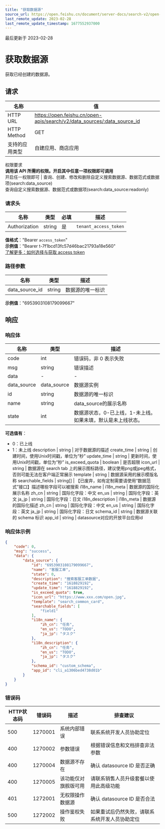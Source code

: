 ```yaml
---
title: "获取数据源"
source_url: https://open.feishu.cn/document/server-docs/search-v2/open-search/data_source/get
last_remote_update: 2023-02-28
last_remote_update_timestamp: 1677552937000
---
```

最后更新于 2023-02-28

# 获取数据源

获取已经创建的数据源。

## 请求
名称 | 值
---|---
HTTP URL | https://open.feishu.cn/open-apis/search/v2/data_sources/:data_source_id
HTTP Method | GET
支持的应用类型 | 自建应用、商店应用
权限要求  
            **调用该 API 所需的权限。开启其中任意一项权限即可调用**  
            开启任一权限即可 | 查询、创建、修改和删除自定义搜索数据源、数据范式或数据项(search:data_source)  
            查询自定义搜索数据源、数据范式或数据项(search:data_source:readonly)

### 请求头

名称 | 类型 | 必填 | 描述
--- | --- | --- | ---
Authorization | string | 是 | `tenant_access_token`  
**值格式**："Bearer `access_token`"  
**示例值**："Bearer t-7f1bcd13fc57d46bac21793a18e560"  
[了解更多：如何选择与获取 access token](https://open.feishu.cn/document/uAjLw4CM/ugTN1YjL4UTN24CO1UjN/trouble-shooting/how-to-choose-which-type-of-token-to-use)

### 路径参数

名称 | 类型 | 描述
--- | --- | ---
data_source_id | string | 数据源的唯一标识  
**示例值**："6953903108179099667"

## 响应

### 响应体

名称 | 类型 | 描述
--- | --- | ---
code | int | 错误码，非 0 表示失败
msg | string | 错误描述
data | \- | \-
data_source | data_source | 数据源实例
id | string | 数据源的唯一标识
name | string | data_source的展示名称
state | int | 数据源状态，0-已上线，1-未上线。如果未填，默认是未上线状态。  
**可选值有**：  
- 0：已上线  
- 1：未上线
description | string | 对于数据源的描述
create_time | string | 创建时间，使用Unix时间戳，单位为“秒”
update_time | string | 更新时间，使用Unix时间戳，单位为“秒”
is_exceed_quota | boolean | 是否超限
icon_url | string | 数据源在 search tab 上的展示图标路径，建议使用png或jpeg格式，否则可能无法在客户端正常展示
template | string | 数据源采用的展示模版名称
searchable_fields | string\[\] | 【已废弃，如有定制需要请使用“数据范式”接口】描述哪些字段可以被搜索
i18n_name | i18n_meta | 数据源的国际化展示名称
zh_cn | string | 国际化字段：中文
en_us | string | 国际化字段：英文
ja_jp | string | 国际化字段：日文
i18n_description | i18n_meta | 数据源的国际化描述
zh_cn | string | 国际化字段：中文
en_us | string | 国际化字段：英文
ja_jp | string | 国际化字段：日文
schema_id | string | 数据源关联的 schema 标识
app_id | string | datasource对应的开放平台应用id

### 响应体示例
```json
{
    "code": 0,
    "msg": "success",
    "data": {
        "data_source": {
            "id": "6953903108179099667",
            "name": "客服工单",
            "state": 0,
            "description": "搜索客服工单数据",
            "create_time": "1618829192",
            "update_time": "1618829192",
            "is_exceed_quota": true,
            "icon_url": "https://www.xxx.com/open.jpg",
            "template": "search_common_card",
            "searchable_fields": [
                "field1"
            ],
            "i18n_name": {
                "zh_cn": "任务",
                "en_us": "TODO",
                "ja_jp": "タスク"
            },
            "i18n_description": {
                "zh_cn": "任务",
                "en_us": "TODO",
                "ja_jp": "タスク"
            },
            "schema_id": "custom_schema",
            "app_id": "cli_a1306bed4738d01b"
        }
    }
}
```

### 错误码

HTTP状态码 | 错误码 | 描述 | 排查建议
--- | --- | --- | ---
500 | 1270001 | 系统内部错误 | 联系系统开发人员协助定位
400 | 1270002 | 参数错误 | 根据错误信息和文档排查非法参数
400 | 1270004 | 数据源不存在 | 确认 datasource ID 是否正确
400 | 1270005 | 该功能仅对旗舰版可用 | 请联系销售人员升级套餐以使用此高级功能
401 | 1272001 | 无权限操作数据源 | 确认 datasource ID 是否合法
500 | 1272002 | 操作鉴权失败 | 如果重试后仍然失败，请联系系统开发人员协助定位
